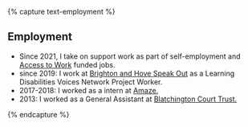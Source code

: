 {% capture text-employment %}
## Employment

* Since 2021, I take on support work as part of self-employment and [Access to Work](https://www.gov.uk/access-to-work) funded jobs.
* since 2019: I work at [Brighton and Hove Speak Out](https://www.bhspeakout.org.uk) as a Learning Disabilities Voices Network Project Worker.
* 2017-2018: I worked as a intern at [Amaze.](https://amazesussex.org.uk/)
* 2013: I worked as a General Assistant at [Blatchington Court Trust.](https://www.blatchingtoncourt.org.uk/)

{% endcapture %}
